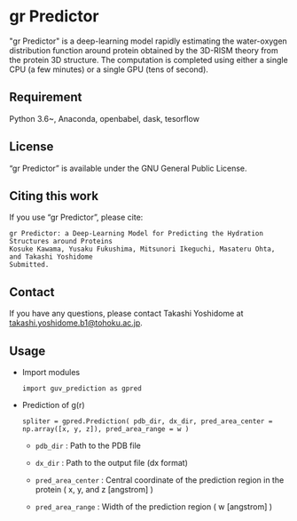 gr Predictor 
====

"gr Predictor" is a deep-learning model rapidly estimating the water-oxygen distribution function around protein obtained by the 3D-RISM theory from the protein 3D structure. The computation is completed using either a single CPU (a few minutes) or a single GPU (tens of second).

## Requirement
Python 3.6~, Anaconda, openbabel, dask, tesorflow

## License
“gr Predictor” is available under the GNU General Public License.

## Citing this work
If you use “gr Predictor”, please cite:

```
gr Predictor: a Deep-Learning Model for Predicting the Hydration Structures around Proteins 
Kosuke Kawama, Yusaku Fukushima, Mitsunori Ikeguchi, Masateru Ohta, and Takashi Yoshidome
Submitted.
```
## Contact
If you have any questions, please contact Takashi Yoshidome at takashi.yoshidome.b1@tohoku.ac.jp.

## Usage

* Import modules

  `import guv_prediction as gpred`
  
* Prediction of g(r)

  `spliter = gpred.Prediction( pdb_dir, dx_dir, pred_area_center = np.array([x, y, z]), pred_area_range = w )`

  * `pdb_dir` : Path to the PDB file      
  
  * `dx_dir` : Path to the output file (dx format)
  
  * `pred_area_center` : Central coordinate of the prediction region in the protein ( x, y, and z [angstrom] ) 

  * `pred_area_range` : Width of the prediction region ( w [angstrom] )    
